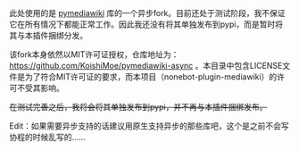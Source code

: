 此处使用的是 [pymediawiki](https://github.com/barrust/mediawiki) 库的一个异步fork。目前还处于测试阶段，我不保证它在所有情况下都能正常工作。因此我还没有将其单独发布到pypi，而是暂时将其与本插件捆绑分发。

该fork本身依然以MIT许可证授权，仓库地址为：https://github.com/KoishiMoe/pymediawiki-async 。本目录中包含LICENSE文件是为了符合MIT许可证的要求，而本项目（nonebot-plugin-mediawiki）的许可不受其影响。

~~在测试完善之后，我将会将其单独发布到pypi，并不再与本插件捆绑发布。~~

Edit：如果需要异步支持的话建议用原生支持异步的那些库吧，这个是之前不会写协程的时候乱写的……
